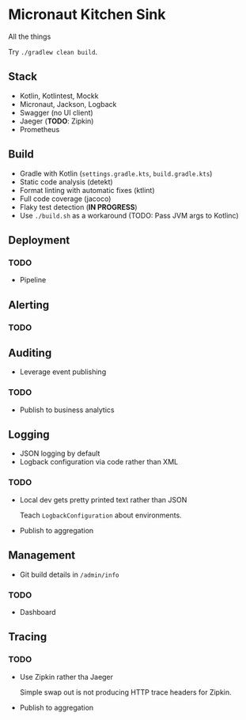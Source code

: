 # Micronaut Kitchen Sink

All the things

Try `./gradlew clean build`.

## Stack

- Kotlin, Kotlintest, Mockk
- Micronaut, Jackson, Logback
- Swagger (no UI client)
- Jaeger (**TODO**: Zipkin)
- Prometheus

## Build

- Gradle with Kotlin (`settings.gradle.kts`, `build.gradle.kts`)
- Static code analysis (detekt)
- Format linting with automatic fixes (ktlint)
- Full code coverage (jacoco)
- Flaky test detection (**IN PROGRESS**)
- Use `./build.sh` as a workaround (TODO: Pass JVM args to Kotlinc)

## Deployment

### TODO

- Pipeline

## Alerting

### TODO

## Auditing

- Leverage event publishing

### TODO

- Publish to business analytics

## Logging

- JSON logging by default
- Logback configuration via code rather than XML

### TODO

- Local dev gets pretty printed text rather than JSON

  Teach `LogbackConfiguration` about environments.
- Publish to aggregation

## Management

- Git build details in `/admin/info`

### TODO

- Dashboard

## Tracing

### TODO

- Use Zipkin rather tha Jaeger

  Simple swap out is not producing HTTP trace headers for Zipkin.
- Publish to aggregation
